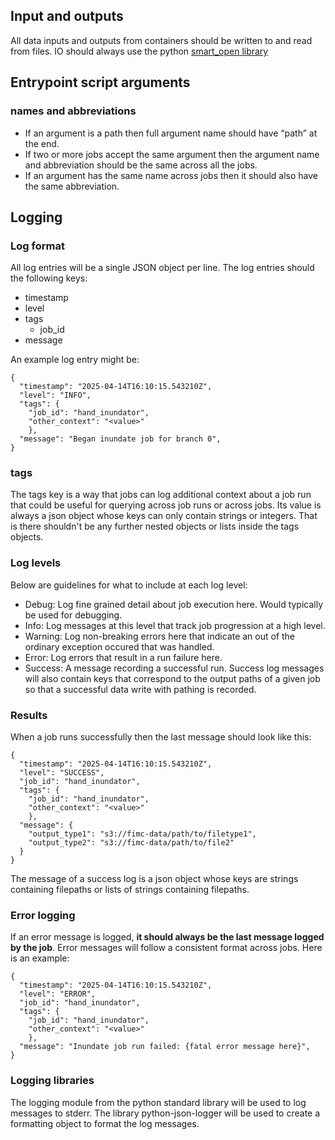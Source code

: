 ## Input and outputs
All data inputs and outputs from containers should be written to and read from files. IO should always use the python [smart_open library](https://pypi.org/project/smart-open/) 

## Entrypoint script arguments

### names and abbreviations

* If an argument is a path then full argument name should have “path” at the end.
* If two or more jobs accept the same argument then the argument name and abbreviation should be the same across all the jobs. 
* If an argument has the same name across jobs then it should also have the same abbreviation.

## Logging

### Log format
All log entries will be a single JSON object per line. The log entries should the following keys:

* timestamp
* level
* tags
  * job_id
* message

An example log entry might be:

```
{
  "timestamp": "2025-04-14T16:10:15.543210Z",
  "level": "INFO",
  "tags": {
    "job_id": "hand_inundator",
    "other_context": "<value>"
    },
  "message": "Began inundate job for branch 0",
}
```

### tags

The tags key is a way that jobs can log additional context about a job run that could be useful for querying across job runs or across jobs. Its value is always a json object whose keys can only contain strings or integers. That is there shouldn't be any further nested objects or lists inside the tags objects. 

### Log levels

Below are guidelines for what to include at each log level:

* Debug: Log fine grained detail about job execution here. Would typically be used for debugging.
* Info: Log messages at this level that track job progression at a high level.
* Warning: Log non-breaking errors here that indicate an out of the ordinary exception occured that was handled.
* Error: Log errors that result in a run failure here.
* Success: A message recording a successful run. Success log messages will also contain keys that correspond to the output paths of a given job so that a successful data write with pathing is recorded.

### Results

When a job runs successfully then the last message should look like this:

```
{
  "timestamp": "2025-04-14T16:10:15.543210Z",
  "level": "SUCCESS",
  "job_id": "hand_inundator",
  "tags": {
    "job_id": "hand_inundator",
    "other_context": "<value>"
    },
  "message": {
    "output_type1": "s3://fimc-data/path/to/filetype1",
    "output_type2": "s3://fimc-data/path/to/file2"
  }
}
```

The message of a success log is a json object whose keys are strings containing filepaths or lists of strings containing filepaths.

### Error logging

If an error message is logged, **it should always be the last message logged by the job**. Error messages will follow a consistent format across jobs. Here is an example:

```
{
  "timestamp": "2025-04-14T16:10:15.543210Z",
  "level": "ERROR",
  "job_id": "hand_inundator",
  "tags": {
    "job_id": "hand_inundator",
    "other_context": "<value>"
    },
  "message": "Inundate job run failed: {fatal error message here}",
}
```

### Logging libraries

The logging module from the python standard library will be used to log messages to stderr. The library python-json-logger will be used to create a formatting object to format the log messages.
